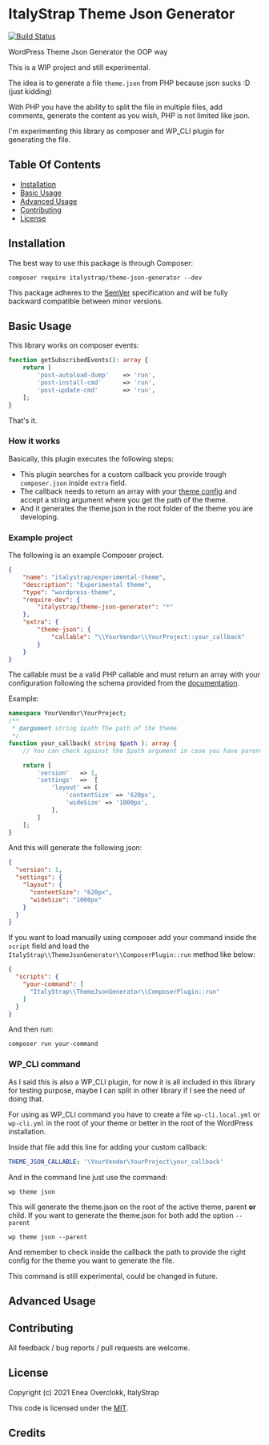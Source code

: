 # ItalyStrap Theme Json Generator

[![Build Status](https://github.com/ItalyStrap/theme-json-generator/actions/workflows/test.yml/badge.svg)](https://github.com/ItalyStrap/theme-json-generator/actions)

WordPress Theme Json Generator the OOP way

This is a WIP project and still experimental.

The idea is to generate a file `theme.json` from PHP because json sucks :D (just kidding)

With PHP you have the ability to split the file in multiple files, add comments, generate the content as you wish, 
PHP is not limited like json.

I'm experimenting this library as composer and WP_CLI plugin for generating the file.

## Table Of Contents

* [Installation](#installation)
* [Basic Usage](#basic-usage)
* [Advanced Usage](#advanced-usage)
* [Contributing](#contributing)
* [License](#license)

## Installation

The best way to use this package is through Composer:

```CMD
composer require italystrap/theme-json-generator --dev
```
This package adheres to the [SemVer](http://semver.org/) specification and will be fully backward compatible between minor versions.

## Basic Usage

This library works on composer events:

```php
function getSubscribedEvents(): array {
    return [
        'post-autoload-dump'	=> 'run',
        'post-install-cmd'		=> 'run',
        'post-update-cmd'		=> 'run',
    ];
}
```
That's it.

### How it works

Basically, this plugin executes the following steps:

* This plugin searches for a custom callback you provide trough `composer.json` inside `extra` field.
* The callback needs to return an array with your [theme config](https://developer.wordpress.org/block-editor/how-to-guides/themes/theme-json/) and accept a string argument where you get the path of the theme.
* And it generates the theme.json in the root folder of the theme you are developing.

### Example project

The following is an example Composer project.

```json
{
    "name": "italystrap/experimental-theme",
    "description": "Experimental theme",
    "type": "wordpress-theme",
    "require-dev": {
        "italystrap/theme-json-generator": "*"
    },
    "extra": {
        "theme-json": {
            "callable": "\\YourVendor\\YourProject::your_callback"
        }
    }
}
```

The callable must be a valid PHP callable and must return an array with your configuration following the schema 
provided from the [documentation](https://developer.wordpress.org/block-editor/how-to-guides/themes/theme-json/).

Example:
```php
namespace YourVendor\YourProject;
/**
 * @argument string $path The path of the theme
 */
function your_callback( string $path ): array {
    // You can check against the $path argument in case you have parent and child theme.

    return [
        'version'   => 1,
        'settings'  => 	[
            'layout' => [
                'contentSize' => '620px',
                'wideSize' => '1000px',
            ],
        ]
    ];
}
```

And this will generate the following json:

```json
{
  "version": 1,
  "settings": {
    "layout": {
      "contentSize": "620px",
      "wideSize": "1000px"
    }
  }
}
```

If you want to load manually using composer add your command inside the `script` field and load the
`ItalyStrap\\ThemeJsonGenerator\\ComposerPlugin::run` method like below:

```json
{
  "scripts": {
    "your-command": [
      "ItalyStrap\\ThemeJsonGenerator\\ComposerPlugin::run"
    ]
  }
}
```

And then run:

```shell
composer run your-command
```

### WP_CLI command

As I said this is also a WP_CLI plugin, for now it is all included in this library for testing purpose, maybe I can 
split in other library if I see the need of doing that.

For using as WP_CLI command you have to create a file `wp-cli.local.yml` or `wp-cli.yml` in the root of your theme 
or better in the root of the WordPress installation.

Inside that file add this line for adding your custom callback:

```yaml
THEME_JSON_CALLABLE: '\YourVendor\YourProject\your_callback'
```

And in the command line just use the command:

```shell
wp theme json
```

This will generate the theme.json on the root of the active theme, parent **or** child.
If you want to generate the theme.json for both add the option `--parent`

```shell
wp theme json --parent
```

And remember to check inside the callback the path to provide the right config for the theme you want to generate 
the file.

This command is still experimental, could be changed in future.

## Advanced Usage

## Contributing

All feedback / bug reports / pull requests are welcome.

## License

Copyright (c) 2021 Enea Overclokk, ItalyStrap

This code is licensed under the [MIT](LICENSE).

## Credits
